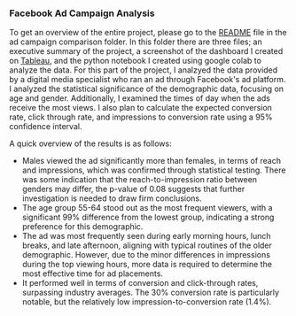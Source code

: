 ### Facebook Ad Campaign Analysis

To get an overview of the entire project, please go to the [README](https://github.com/ariannalangton/Portfolio/blob/main/ad_campaign_comparison/README.md) file in the ad campaign comparison folder. In this folder there are three files; an executive summary of the project,  a screenshot of the dashboard I created on [Tableau](https://public.tableau.com/app/profile/arianna.langton5684/viz/FacebookAdCampaignReachAnalysis/Dashboard1), and the python notebook I created using google colab to analyze the data. For this part of the project, I analzyed the data provided by a digital media specialist who ran an ad through Facebook's ad platform. I analyzed the statistical significance of the demographic data, focusing on age and gender. Additionally, I examined the times of day when the ads receive the most views. I also plan to calculate the expected conversion rate, click through rate, and impressions to conversion rate using a 95% confidence interval. 

A quick overview of the results is as follows:

- Males viewed the ad significantly more than females,  in terms of reach and impressions, which was confirmed through statistical testing. There was some indication that the reach-to-impression ratio between genders may differ, the p-value of 0.08 suggests that further investigation is needed to draw firm conclusions.
- The age group 55-64 stood out as the most frequent viewers, with a significant 99% difference from the lowest group, indicating a strong preference for this demographic.
- The ad was most frequently seen during early morning hours, lunch breaks, and late afternoon, aligning with typical routines of the older demographic. However, due to the minor differences in impressions during the top viewing hours, more data is required to determine the most effective time for ad placements.
- It performed well in terms of conversion and click-through rates, surpassing industry averages. The 30% conversion rate is particularly notable, but the relatively low impression-to-conversion rate (1.4%).



